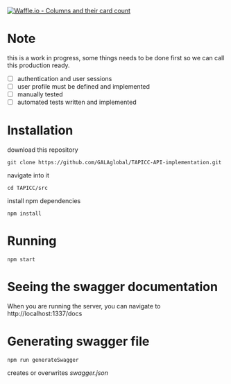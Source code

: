 [![Waffle.io - Columns and their card count](https://badge.waffle.io/GALAglobal/TAPICC-API-implementation.svg?columns=all)](https://waffle.io/GALAglobal/TAPICC-API-implementation)

# Note
this is a work in progress, some things needs to be done first so we can call this production ready.
- [ ] authentication and user sessions
- [ ] user profile must be defined and implemented
- [ ] manually tested
- [ ] automated tests written and implemented

# Installation
download this repository

```git clone https://github.com/GALAglobal/TAPICC-API-implementation.git```

navigate into it

```cd TAPICC/src```

install npm dependencies

```npm install```

# Running
```npm start```


# Seeing the swagger documentation
When you are running the server, you can navigate to http://localhost:1337/docs

# Generating swagger file
```npm run generateSwagger```

creates or overwrites *swagger.json*
